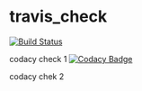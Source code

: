 # travis_check
[![Build Status](https://travis-ci.org/sundar2398/travis_check.svg?branch=master)](https://travis-ci.org/sundar2398/travis_check)

codacy check 1
[![Codacy Badge](https://api.codacy.com/project/badge/Grade/67a82e6eafe14bb4bd35176d6ba4b1cf)](https://www.codacy.com/app/sundar2398/travis_check?utm_source=github.com&amp;utm_medium=referral&amp;utm_content=sundar2398/travis_check&amp;utm_campaign=Badge_Grade)


codacy chek 2
